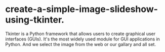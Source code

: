 # create-a-simple-image-slideshow-using-tkinter.
Tkinter is a Python framework that allows users to create graphical user interfaces (GUIs). It's the most widely used module for GUI applications in Python.  And we select the image from the web or our gallary and all set.
